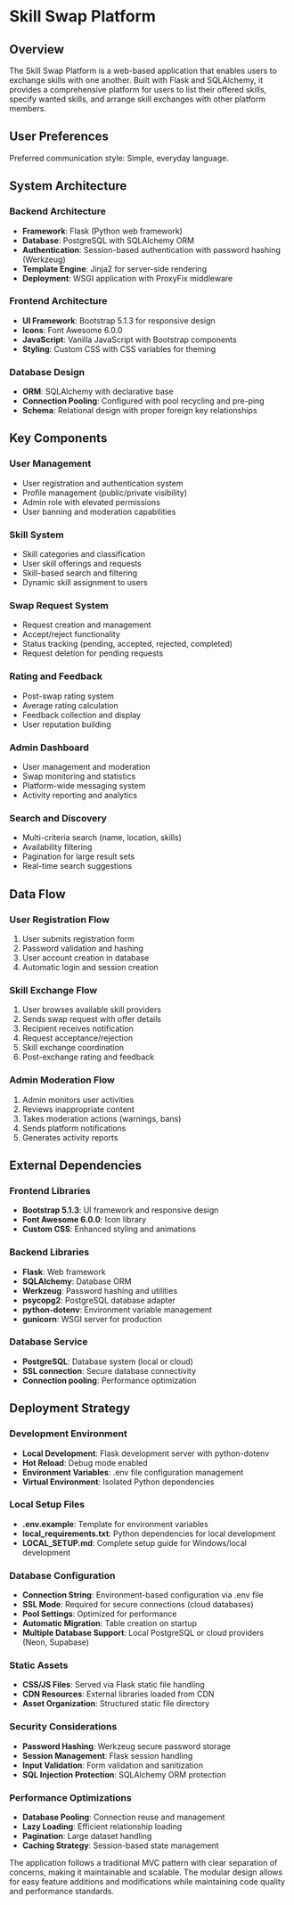 # Skill Swap Platform

## Overview

The Skill Swap Platform is a web-based application that enables users to exchange skills with one another. Built with Flask and SQLAlchemy, it provides a comprehensive platform for users to list their offered skills, specify wanted skills, and arrange skill exchanges with other platform members.

## User Preferences

Preferred communication style: Simple, everyday language.

## System Architecture

### Backend Architecture
- **Framework**: Flask (Python web framework)
- **Database**: PostgreSQL with SQLAlchemy ORM
- **Authentication**: Session-based authentication with password hashing (Werkzeug)
- **Template Engine**: Jinja2 for server-side rendering
- **Deployment**: WSGI application with ProxyFix middleware

### Frontend Architecture
- **UI Framework**: Bootstrap 5.1.3 for responsive design
- **Icons**: Font Awesome 6.0.0
- **JavaScript**: Vanilla JavaScript with Bootstrap components
- **Styling**: Custom CSS with CSS variables for theming

### Database Design
- **ORM**: SQLAlchemy with declarative base
- **Connection Pooling**: Configured with pool recycling and pre-ping
- **Schema**: Relational design with proper foreign key relationships

## Key Components

### User Management
- User registration and authentication system
- Profile management (public/private visibility)
- Admin role with elevated permissions
- User banning and moderation capabilities

### Skill System
- Skill categories and classification
- User skill offerings and requests
- Skill-based search and filtering
- Dynamic skill assignment to users

### Swap Request System
- Request creation and management
- Accept/reject functionality
- Status tracking (pending, accepted, rejected, completed)
- Request deletion for pending requests

### Rating and Feedback
- Post-swap rating system
- Average rating calculation
- Feedback collection and display
- User reputation building

### Admin Dashboard
- User management and moderation
- Swap monitoring and statistics
- Platform-wide messaging system
- Activity reporting and analytics

### Search and Discovery
- Multi-criteria search (name, location, skills)
- Availability filtering
- Pagination for large result sets
- Real-time search suggestions

## Data Flow

### User Registration Flow
1. User submits registration form
2. Password validation and hashing
3. User account creation in database
4. Automatic login and session creation

### Skill Exchange Flow
1. User browses available skill providers
2. Sends swap request with offer details
3. Recipient receives notification
4. Request acceptance/rejection
5. Skill exchange coordination
6. Post-exchange rating and feedback

### Admin Moderation Flow
1. Admin monitors user activities
2. Reviews inappropriate content
3. Takes moderation actions (warnings, bans)
4. Sends platform notifications
5. Generates activity reports

## External Dependencies

### Frontend Libraries
- **Bootstrap 5.1.3**: UI framework and responsive design
- **Font Awesome 6.0.0**: Icon library
- **Custom CSS**: Enhanced styling and animations

### Backend Libraries
- **Flask**: Web framework
- **SQLAlchemy**: Database ORM
- **Werkzeug**: Password hashing and utilities
- **psycopg2**: PostgreSQL database adapter
- **python-dotenv**: Environment variable management
- **gunicorn**: WSGI server for production

### Database Service
- **PostgreSQL**: Database system (local or cloud)
- **SSL connection**: Secure database connectivity
- **Connection pooling**: Performance optimization

## Deployment Strategy

### Development Environment
- **Local Development**: Flask development server with python-dotenv
- **Hot Reload**: Debug mode enabled
- **Environment Variables**: .env file configuration management
- **Virtual Environment**: Isolated Python dependencies

### Local Setup Files
- **.env.example**: Template for environment variables
- **local_requirements.txt**: Python dependencies for local development
- **LOCAL_SETUP.md**: Complete setup guide for Windows/local development

### Database Configuration
- **Connection String**: Environment-based configuration via .env file
- **SSL Mode**: Required for secure connections (cloud databases)
- **Pool Settings**: Optimized for performance
- **Automatic Migration**: Table creation on startup
- **Multiple Database Support**: Local PostgreSQL or cloud providers (Neon, Supabase)

### Static Assets
- **CSS/JS Files**: Served via Flask static file handling
- **CDN Resources**: External libraries loaded from CDN
- **Asset Organization**: Structured static file directory

### Security Considerations
- **Password Hashing**: Werkzeug secure password storage
- **Session Management**: Flask session handling
- **Input Validation**: Form validation and sanitization
- **SQL Injection Protection**: SQLAlchemy ORM protection

### Performance Optimizations
- **Database Pooling**: Connection reuse and management
- **Lazy Loading**: Efficient relationship loading
- **Pagination**: Large dataset handling
- **Caching Strategy**: Session-based state management

The application follows a traditional MVC pattern with clear separation of concerns, making it maintainable and scalable. The modular design allows for easy feature additions and modifications while maintaining code quality and performance standards.